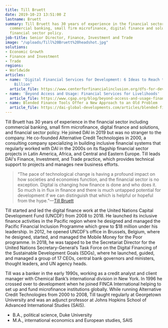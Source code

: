 ```yaml
---
title: Till Bruett
date: 2019-10-23 13:51:00 Z
lastname: Bruett
summary: Till Bruett has 30 years of experience in the financial sector including
  commercial banking, small firm microfinance, digital finance and solutions, and
  financial sector policy.
job-title: Senior Director, Finance, Investment and Trade
image: "/uploads/Till%20Bruett%20headshot.jpg"
solutions:
- Economic Growth
- Finance and Investment
- Trade
regions:
- Worldwide
articles:
- name: 'Digital Financial Services for Development: 6 Ideas to Reach the Next 1.7
    Billion'
  article_file: https://www.centerforfinancialinclusion.org/dfs-for-development-6-ideas-to-reach-the-next-1-7-billion
- name: 'Beyond Access and Usage: Financial Services for Livelihoods'
  article_file: https://www.cgap.org/blog/beyond-access-and-usage-financial-services-livelihoods
- name: Blended Finance Tools Offer a New Approach to an Old Problem
  article_file: https://dai-global-developments.com/articles/blended-finance-tools-offer-a-new-approach-to-an-old-problem
---
```


Till Bruett has 30 years of experience in the financial sector including commercial banking, small firm microfinance, digital finance and solutions, and financial sector policy. He joined DAI in 2019 but was no stranger to the company. He co-founded Alternative Credit Technologies in 2000, a consulting company specializing in building inclusive financial systems that regularly worked with DAI in the 2000s on its flagship financial sector projects in Latin America, Africa, and Central and Eastern Europe. Till leads DAI's Finance, Investment, and Trade practice, which provides technical support to projects and manages new business efforts.    

> “The pace of technological change is having a profound impact on how societies and economies function, and the financial sector is no exception. Digital is changing how finance is done and who does it. So much is in flux in finance and there is much untapped potential for development if we can distinguish that which is helpful or hopeful from the hype.”—[Till Bruett](https://www.centerforfinancialinclusion.org/financial-inclusion-for-what-podcast)

Till started and led the digital finance work at the United Nations Capital Development Fund (UNCDF) from 2008 to 2018. He launched its inclusive finance activities in the Pacific region where he designed and managed the Pacific Financial Inclusion Programme which grew to $18 million under his leadership. In 2012, he opened UNCDF’s office in Brussels, Belgium, where he designed, started, and managed the Mobile Money for the Poor programme. In 2018, he was tapped to be the Secretariat Director for the United Nations Secretary-General’s Task Force on the Digital Financing of the Sustainable Development Goals (SDGs), where he launched, guided, and managed a group of 17 CEOs, central bank governors and ministers, thought leaders, and UN agency heads.

Till was a banker in the early 1990s, working as a credit analyst and client manager with Chemical Bank’s international division in New York. In 1996 he crossed over to development when he joined FINCA International helping to set up and fund microfinance institutions globally. While running Alternative Credit Technologies from 2000 to 2008, Till taught regularly at Georgetown University and was an adjunct professor at Johns Hopkins School of Advanced International Studies (SAIS). 

* B.A., political science, Duke University
* M.A., international economics and European studies, SAIS 